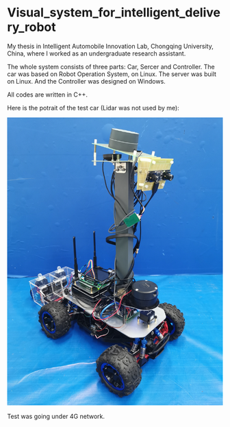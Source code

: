 # Visual_system_for_intelligent_delivery_robot
 My thesis in Intelligent Automobile Innovation Lab, Chongqing University, China, where I worked as an undergraduate research assistant.
 
The whole system consists of three parts: Car, Sercer and Controller.
The car was based on Robot Operation System, on Linux. The server was built on Linux. And the Controller was designed on Windows.

All codes are written in C++. 

Here is the potrait of the test car (Lidar was not used by me):

![image](https://github.com/LiGaCu/Visual_System_for_Intelligent_Delivery_Robot/raw/master/TestCar'sPortrait.jpg)

Test was going under 4G network.
